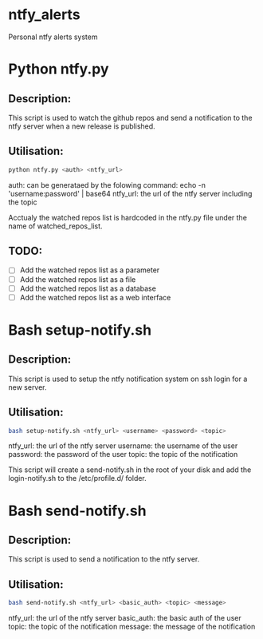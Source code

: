 # ntfy_alerts
Personal ntfy alerts system


# Python ntfy.py
## Description:
This script is used to watch the github repos and send a notification to the ntfy server when a new release is published.
## Utilisation:
````python
python ntfy.py <auth> <ntfy_url>
````
auth: can be generataed by the folowing command: echo -n 'username:password' | base64
ntfy_url: the url of the ntfy server including the topic

Acctualy the watched repos list is hardcoded in the ntfy.py file under the name of watched_repos_list.
## TODO:
- [ ] Add the watched repos list as a parameter
- [ ] Add the watched repos list as a file
- [ ] Add the watched repos list as a database
- [ ] Add the watched repos list as a web interface
# Bash setup-notify.sh
## Description:
This script is used to setup the ntfy notification system on ssh login for a new server.
## Utilisation:
````bash
bash setup-notify.sh <ntfy_url> <username> <password> <topic>
````
ntfy_url: the url of the ntfy server
username: the username of the user
password: the password of the user
topic: the topic of the notification

This script will create a send-notify.sh in the root of your disk and add the login-notify.sh to the /etc/profile.d/ folder.
# Bash send-notify.sh
## Description:
This script is used to send a notification to the ntfy server.
## Utilisation:
````bash
bash send-notify.sh <ntfy_url> <basic_auth> <topic> <message>
````
ntfy_url: the url of the ntfy server
basic_auth: the basic auth of the user
topic: the topic of the notification
message: the message of the notification

